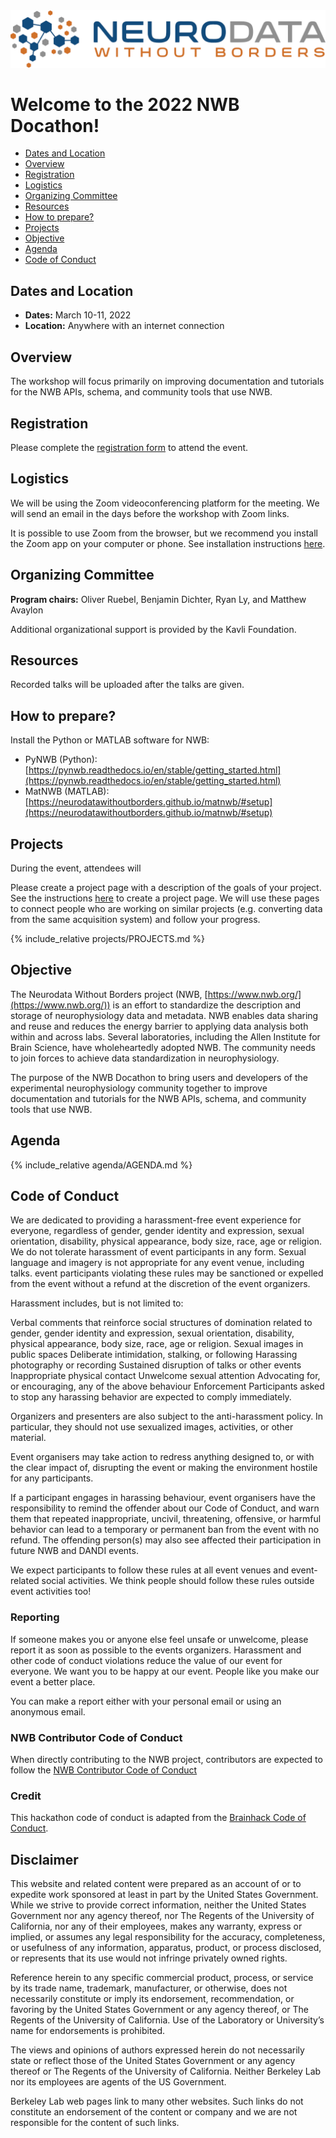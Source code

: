
<img alt="Remote hackathon" src="logo_brain_text_white_hor.png">

# Welcome to the 2022 NWB Docathon!

  * [Dates and Location](#dates-and-location)
  * [Overview](#overview)
  * [Registration](#registration)
  * [Logistics](#logistics)
  * [Organizing Committee](#organizing-committee)
  * [Resources](#resources)
  * [How to prepare?](#how-to-prepare)
  * [Projects](#projects)
  * [Objective](#objective)
  * [Agenda](#agenda)
  * [Code of Conduct](#code-of-conduct)

## Dates and Location

- **Dates:** March 10-11, 2022
- **Location:** Anywhere with an internet connection

## Overview

The workshop will focus primarily on improving documentation and tutorials for the NWB APIs, schema, and community
tools that use NWB.

## Registration

Please complete the [registration form](https://docs.google.com/forms/d/e/1FAIpQLSdO77FgZeHxvRGQNiEc-nSj5FTvZBpEBcssdAga9DedQGjvHA/viewform?vc=0&c=0&w=1&flr=0) to attend the event.


## Logistics

We will be using the Zoom videoconferencing platform for the meeting.
We will send an email in the days before the workshop with Zoom links.

It is possible to use Zoom from the browser, but we recommend you install the Zoom app on your computer or phone.
See installation instructions [here](https://zoom.us/download).

## Organizing Committee

**Program chairs:**  Oliver Ruebel, Benjamin Dichter, Ryan Ly, and Matthew Avaylon

Additional organizational support is provided by the Kavli Foundation.

## Resources

Recorded talks will be uploaded after the talks are given.

## How to prepare?

Install the Python or MATLAB software for NWB:
  * PyNWB (Python): [https://pynwb.readthedocs.io/en/stable/getting_started.html](https://pynwb.readthedocs.io/en/stable/getting_started.html)
  * MatNWB (MATLAB): [https://neurodatawithoutborders.github.io/matnwb/#setup](https://neurodatawithoutborders.github.io/matnwb/#setup)

## Projects

During the event, attendees will

Please create a project page with a description of the goals of your project.
See the instructions [here](projects/README.md) to create a project page.
We will use these pages to connect people who are working on similar projects
(e.g. converting data from the same acquisition system) and follow your progress.

{% include_relative projects/PROJECTS.md %}



## Objective

The Neurodata Without Borders project (NWB, [https://www.nwb.org/](https://www.nwb.org/)) is an effort to
standardize the description and storage of neurophysiology data and metadata.
NWB enables data sharing and reuse and reduces the energy barrier to applying data analysis both within and across labs.
Several laboratories, including the Allen Institute for Brain Science, have wholeheartedly adopted NWB.
The community needs to join forces to achieve data standardization in neurophysiology.

The purpose of the NWB Docathon to bring users and developers of the experimental neurophysiology community together to
improve documentation and tutorials for the NWB APIs, schema, and community tools that use NWB.

## Agenda

{% include_relative agenda/AGENDA.md %}

## Code of Conduct

We are dedicated to providing a harassment-free event experience for everyone, regardless of gender, gender identity and expression, sexual orientation, disability, physical appearance, body size, race, age or religion. We do not tolerate harassment of event participants in any form. Sexual language and imagery is not appropriate for any event venue, including talks. event participants violating these rules may be sanctioned or expelled from the event without a refund at the discretion of the event organizers.

Harassment includes, but is not limited to:

Verbal comments that reinforce social structures of domination related to gender, gender identity and expression, sexual orientation, disability, physical appearance, body size, race, age or religion.
Sexual images in public spaces
Deliberate intimidation, stalking, or following
Harassing photography or recording
Sustained disruption of talks or other events
Inappropriate physical contact
Unwelcome sexual attention
Advocating for, or encouraging, any of the above behaviour
Enforcement
Participants asked to stop any harassing behavior are expected to comply immediately.

Organizers and presenters are also subject to the anti-harassment policy. In particular, they should not use sexualized images, activities, or other material.

Event organisers may take action to redress anything designed to, or with the clear impact of, disrupting the event or making the environment hostile for any participants.

If a participant engages in harassing behaviour, event organisers have the responsibility to remind the offender about our Code of Conduct, and warn them that repeated inappropriate, uncivil, threatening, offensive, or harmful behavior can lead to a temporary or permanent ban from the event with no refund. The offending person(s) may also see affected their participation in future NWB and DANDI events.

We expect participants to follow these rules at all event venues and event-related social activities. We think people should follow these rules outside event activities too!

### Reporting
If someone makes you or anyone else feel unsafe or unwelcome, please report it as soon as possible to the events organizers. Harassment and other code of conduct violations reduce the value of our event for everyone. We want you to be happy at our event. People like you make our event a better place.

You can make a report either with your personal email or using an anonymous email.

### NWB Contributor Code of Conduct

When directly contributing to the NWB project, contributors are expected to follow the [NWB Contributor Code of Conduct](https://www.nwb.org/code-of-conduct/)

### Credit

This hackathon code of conduct is adapted from the [Brainhack Code of Conduct](https://brainhack.org/code-of-conduct.html).

## Disclaimer

This website and related content were prepared as an account of or to expedite work sponsored at least in part by the United States Government. While we strive to provide correct information, neither the United States Government nor any agency thereof, nor The Regents of the University of California, nor any of their employees, makes any warranty, express or implied, or assumes any legal responsibility for the accuracy, completeness, or usefulness of any information, apparatus, product, or process disclosed, or represents that its use would not infringe privately owned rights.

Reference herein to any specific commercial product, process, or service by its trade name, trademark, manufacturer, or otherwise, does not necessarily constitute or imply its endorsement, recommendation, or favoring by the United States Government or any agency thereof, or The Regents of the University of California.  Use of the Laboratory or University’s name for endorsements is prohibited.

The views and opinions of authors expressed herein do not necessarily state or reflect those of the United States Government or any agency thereof or The Regents of the University of California.  Neither Berkeley Lab nor its employees are agents of the US Government.

Berkeley Lab web pages link to many other websites.  Such links do not constitute an endorsement of the content or company and we are not responsible for the content of such links.
